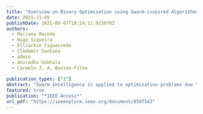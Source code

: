 ```yaml
---
title: "Overview on Binary Optimisation using Swarm-inspired Algorithms"
date: 2021-11-05
publishDate: 2021-08-07T18:24:11.923070Z
authors:
  - Mariana Macedo
  - Hugo Siqueira
  - Elliackin Figueiredo
  - Clodomir Santana
  - admin
  - Anuradha Gokhale
  - Carmelo J. A. Bastos-Filho
  
publication_types: ["2"]
abstract: "Swarm Intelligence is applied to optimisation problems due to its robustness, scalability, generality, and flexibility. Based on simple rules, simple reactive agents - swarm (e.g. fish, bird, and ant) - directly or indirectly exchange information to find an optimal solution. Among multiple nature inspirations and versions, the dilemma of choosing proper swarm-based algorithms for each type of problem prevents their recurrent application. This scenario gets even more challenging when considering binary optimisation because of the absence of overview papers that assembles the trends, benefits and limitations of swarm-based techniques. Based on 403 scientific papers, we describe the basis of the leading binary swarm-based algorithms presenting their rationales, equations, pseudocodes, and descriptions of their applications to tackle this research gap. We also define a new classification based on the mechanism to update the solutions and the displacements, indicating that the Binary-Binary approach - binary decision variables and binary search space - is more efficient for binary optimisation in accuracy and computational cost."
featured: true
publication: "*IEEE Access*"
url_pdf: "https://ieeexplore.ieee.org/document/9597543"
---
```

